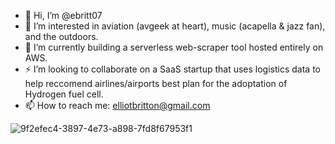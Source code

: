 - 👋 Hi, I’m @ebritt07
- 👀 I’m interested in aviation (avgeek at heart), music (acapella & jazz fan), and the outdoors. 
- 🌱 I’m currently building a serverless web-scraper tool hosted entirely on AWS.
- ⚡️ I’m looking to collaborate on a SaaS startup that uses logistics data to help reccomend airlines/airports best plan for the adoptation of Hydrogen fuel cell. 
- 📫 How to reach me: elliotbritton@gmail.com

<!---
ebritt07/ebritt07 is a ✨ special ✨ repository because its `README.md` (this file) appears on your GitHub profile.
You can click the Preview link to take a look at your changes.
--->
![9f2efec4-3897-4e73-a898-7fd8f67953f1](https://user-images.githubusercontent.com/44182357/192851408-d21cca76-5b5b-4b4f-a2de-b4e6325c3d2f.JPG)
